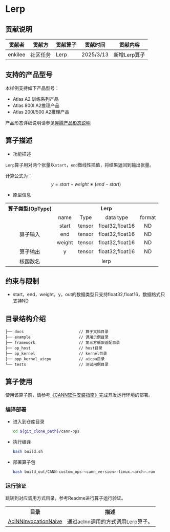 # Lerp
## 贡献说明
| 贡献者     | 贡献方  | 贡献算子 | 贡献时间      | 贡献内容     |
|---------|------|------|-----------|----------|
| enkilee | 社区任务 | Lerp | 2025/3/13 | 新增Lerp算子 |

## 支持的产品型号
本样例支持如下产品型号：
- Atlas A2 训练系列产品
- Atlas 800I A2推理产品
- Atlas 200I/500 A2推理产品

产品形态详细说明请参见[昇腾产品形态说明](http://www.hiascend.com/document/redirect/CannCommunityProductForm)

## 算子描述
- 功能描述

`Lerp`算子用对两个张量以`start`，`end`做线性插值，将结果返回到输出张量。

计算公式为：
  $$
  y=start+weight∗(end−start)
  $$

- 原型信息

<table>
<tr><th align="center">算子类型(OpType)</th><th colspan="4" align="center">Lerp</th></tr> 
<tr><td align="center"> </td><td align="center">name</td><td align="center">Type</td><td align="center">data type</td><td align="center">format</td></tr>  
<tr><td rowspan="4" align="center">算子输入</td>
 
<tr><td align="center">start</td><td align="center">tensor</td><td align="center">float32,float16</td><td align="center">ND</td></tr>  
<tr><td align="center">end</td><td align="center">tensor</td><td align="center">float32,float16</td><td align="center">ND</td></tr>  
<tr><td align="center">weight</td><td align="center">tensor</td><td align="center">float32,float16</td><td align="center">ND</td></tr>  

<tr><td rowspan="1" align="center">算子输出</td>
<td align="center">y</td><td align="center">tensor</td><td align="center">float32,float16</td><td align="center">ND</td></tr>  

<tr><td rowspan="1" align="center">核函数名</td><td colspan="4" align="center">lerp</td></tr>  
</table>

## 约束与限制
- start，end，weight，y，out的数据类型只支持float32,float16，数据格式只支持ND



## 目录结构介绍
```
├── docs                        // 算子文档目录
├── example                     // 调用示例目录
├── framework                   // 第三方框架适配目录
├── op_host                     // host目录
├── op_kernel                   // kernel目录
├── opp_kernel_aicpu            // aicpu目录
└── tests                       // 测试用例目录
```


## 算子使用
使用该算子前，请参考[《CANN软件安装指南》](https://hiascend.com/document/redirect/CannCommunityInstSoftware)完成开发运行环境的部署。

### 编译部署
  - 进入到仓库目录

    ```bash
    cd ${git_clone_path}/cann-ops
    ```

  - 执行编译

    ```bash
    bash build.sh
    ```

  - 部署算子包

    ```bash
    bash build_out/CANN-custom_ops-<cann_version>-linux.<arch>.run
    ```

### 运行验证
跳转到对应调用方式目录，参考Readme进行算子运行验证。
<table>
    <th>目录</th><th>描述</th>
    <tr>
        <td><a href="./examples/AclNNInvocationNaive"> AclNNInvocationNaive</td><td>通过aclnn调用的方式调用Lerp算子。</td>
    </tr>
</table>
